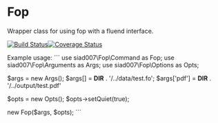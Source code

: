 Fop
===

Wrapper class for using fop with a fluend interface.

[![Build Status](https://travis-ci.org/siad007/Fop.png?branch=master)](https://travis-ci.org/siad007/Fop)[![Coverage Status](https://coveralls.io/repos/siad007/Fop/badge.png?branch=master)](https://coveralls.io/r/siad007/Fop?branch=master)

Example usage:
´´´
use siad007\Fop\Command as Fop;
use siad007\Fop\Arguments as Args;
use siad007\Fop\Options as Opts;

$args = new Args();
$args[] = __DIR__ . '/../data/test.fo';
$args['pdf'] = __DIR__ . '/../output/test.pdf'

$opts = new Opts();
$opts->setQuiet(true);

new Fop($args, $opts);
´´´
